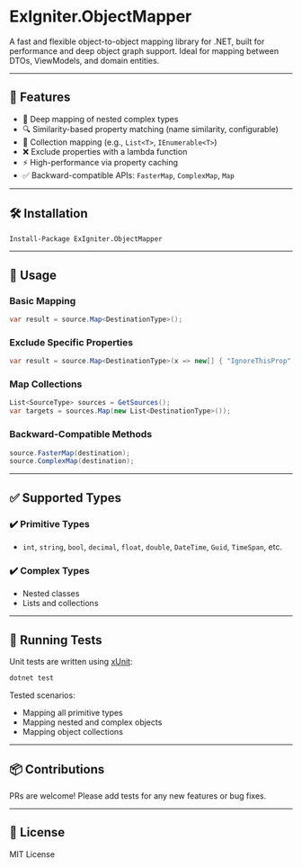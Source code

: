 # ExIgniter.ObjectMapper

A fast and flexible object-to-object mapping library for .NET, built for performance and deep object graph support. Ideal for mapping between DTOs, ViewModels, and domain entities.

---

## 🚀 Features

* 🔄 Deep mapping of nested complex types
* 🔍 Similarity-based property matching (name similarity, configurable)
* 🔁 Collection mapping (e.g., `List<T>`, `IEnumerable<T>`)
* ❌ Exclude properties with a lambda function
* ⚡ High-performance via property caching
* ✅ Backward-compatible APIs: `FasterMap`, `ComplexMap`, `Map`

---

## 🛠️ Installation

```bash
Install-Package ExIgniter.ObjectMapper
```

---

## 🧪 Usage

### Basic Mapping

```csharp
var result = source.Map<DestinationType>();
```

### Exclude Specific Properties

```csharp
var result = source.Map<DestinationType>(x => new[] { "IgnoreThisProp" });
```

### Map Collections

```csharp
List<SourceType> sources = GetSources();
var targets = sources.Map(new List<DestinationType>());
```

### Backward-Compatible Methods

```csharp
source.FasterMap(destination);
source.ComplexMap(destination);
```

---

## ✅ Supported Types

### ✔️ Primitive Types

* `int`, `string`, `bool`, `decimal`, `float`, `double`, `DateTime`, `Guid`, `TimeSpan`, etc.

### ✔️ Complex Types

* Nested classes
* Lists and collections


---

## 🧪 Running Tests

Unit tests are written using [xUnit](https://xunit.net):

```bash
dotnet test
```

Tested scenarios:

* Mapping all primitive types
* Mapping nested and complex objects
* Mapping object collections

---

## 📦 Contributions

PRs are welcome! Please add tests for any new features or bug fixes.

---

## 📄 License

MIT License
